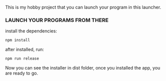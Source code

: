 This is my hobby project that you can launch your program in this launcher.

### LAUNCH YOUR PROGRAMS FROM THERE

install the dependencies:
````shell script
npm install
````

after installed, run:
````shell script
npm run release
````

Now you can see the installer in dist folder, once you installed the app, you are ready to go.
